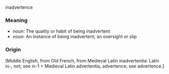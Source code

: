 inadvertence
### Meaning
+ _noun_: The quality or habit of being inadvertent
+ _noun_: An instance of being inadvertent; an oversight or slip

### Origin

[Middle English, from Old French, from Medieval Latin inadvertentia: Latin in-, not; see in-1 + Medieval Latin advertentia, advertence; see advertence.]
